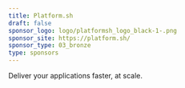 ```yaml
---
title: Platform.sh
draft: false
sponsor_logo: logo/platformsh_logo_black-1-.png
sponsor_site: https://platform.sh/
sponsor_type: 03_bronze
type: sponsors
---
```

Deliver your applications faster, at scale.
